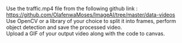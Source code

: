 Use the traffic.mp4 file from the following github link : https://github.com/OlafenwaMoses/ImageAI/tree/master/data-videos <br/>
Use OpenCV or a library of your choice to split it into frames, perform object detection and save the processed video. 
<br/>
Upload a GIF of your output video along with the code to canvas.
